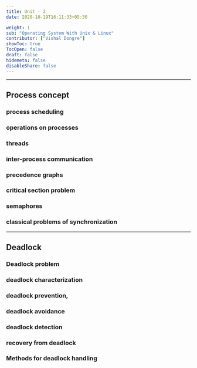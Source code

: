```yaml
---
title: Unit - 2
date: 2020-10-19T16:11:33+05:30

weight: 1
sub: "Operating System With Unix & Linux"
contributor: ["Vishal Dongre"]
showToc: true
TocOpen: false
draft: false
hidemeta: false
disableShare: false
---
```


---

## Process concept

### process scheduling

### operations on processes

### threads

### inter-process communication

### precedence graphs

### critical section problem

### semaphores

### classical problems of synchronization

---

## Deadlock

### Deadlock problem

### deadlock characterization

### deadlock prevention,

### deadlock avoidance

### deadlock detection

### recovery from deadlock

### Methods for deadlock handling
